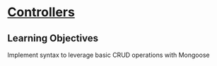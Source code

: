 # [Controllers](https://login.codingdojo.com/m/754/16738/124737)

## Learning Objectives
Implement syntax to leverage basic CRUD operations with Mongoose
